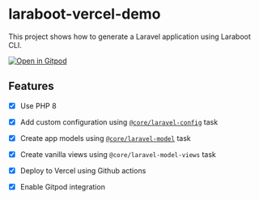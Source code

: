 # laraboot-vercel-demo

This project shows how to generate a Laravel application using Laraboot CLI. 

[![Open in Gitpod](https://gitpod.io/button/open-in-gitpod.svg)](https://www.gitpod.io/#https://github.com/oscarnevarezleal/laraboot-vercel-demo/tree/integration)

## Features

- [x] Use PHP 8
- [x] Add custom configuration using [`@core/laravel-config`](https://github.com/laraboot-io/laravel-config-buildpack) task
- [x] Create app models using [`@core/laravel-model`](https://github.com/laraboot-io/laravel-model-buildpack) task 
- [x] Create vanilla views using `@core/laravel-model-views` task 
- [x] Deploy to Vercel using Github actions
- [x] Enable Gitpod integration


